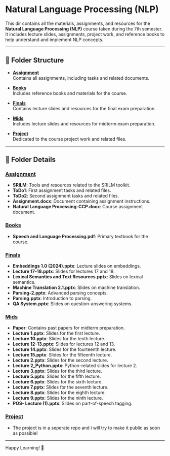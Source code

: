 # Natural Language Processing (NLP)

This dir contains all the materials, assignments, and resources for the **Natural Language Processing (NLP)** course taken during the 7th semester. It includes lecture slides, assignments, project work, and reference books to help understand and implement NLP concepts.

---

## 📁 Folder Structure

- [**Assignment**](#assignment)  
  Contains all assignments, including tasks and related documents.

- [**Books**](#books)  
  Includes reference books and materials for the course.

- [**Finals**](#finals)  
  Contains lecture slides and resources for the final exam preparation.

- [**Mids**](#mids)  
  Includes lecture slides and resources for midterm exam preparation.

- [**Project**](#project)  
  Dedicated to the course project work and related files.

---

## 📂 Folder Details

### [Assignment](#assignment)

- **SRILM**: Tools and resources related to the SRILM toolkit.
- **ToDo1**: First assignment tasks and related files.
- **ToDo2**: Second assignment tasks and related files.
- **Assignment.docx**: Document containing assignment instructions.
- **Natural Language Processing-CCP.docx**: Course assignment document.

### [Books](#books)

- **Speech and Language Processing.pdf**: Primary textbook for the course.

### [Finals](#finals)

- **Embeddings 1.0 (2024).pptx**: Lecture slides on embeddings.
- **Lecture 17-18.pptx**: Slides for lectures 17 and 18.
- **Lexical Semantics and Text Resources.pptx**: Slides on lexical semantics.
- **Machine Translation 2.1.pptx**: Slides on machine translation.
- **Parsing-2.pptx**: Advanced parsing concepts.
- **Parsing.pptx**: Introduction to parsing.
- **QA System.pptx**: Slides on question-answering systems.

### [Mids](#mids)

- **Paper**: Contains past papers for midterm preparation.
- **Lecture 1.pptx**: Slides for the first lecture.
- **Lecture 10.pptx**: Slides for the tenth lecture.
- **Lecture 12-13.pptx**: Slides for lectures 12 and 13.
- **Lecture 14.pptx**: Slides for the fourteenth lecture.
- **Lecture 15.pptx**: Slides for the fifteenth lecture.
- **Lecture 2.pptx**: Slides for the second lecture.
- **Lecture 2_Python.pptx**: Python-related slides for lecture 2.
- **Lecture 3.pptx**: Slides for the third lecture.
- **Lecture 5.pptx**: Slides for the fifth lecture.
- **Lecture 6.pptx**: Slides for the sixth lecture.
- **Lecture 7.pptx**: Slides for the seventh lecture.
- **Lecture 8.pptx**: Slides for the eighth lecture.
- **Lecture 9.pptx**: Slides for the ninth lecture.
- **POS- Lecture (1).pptx**: Slides on part-of-speech tagging.

### [Project](#project)

- The project is in a seperate repo and i will try to make it public as soon as possible!

---

Happy Learning! 🚀
